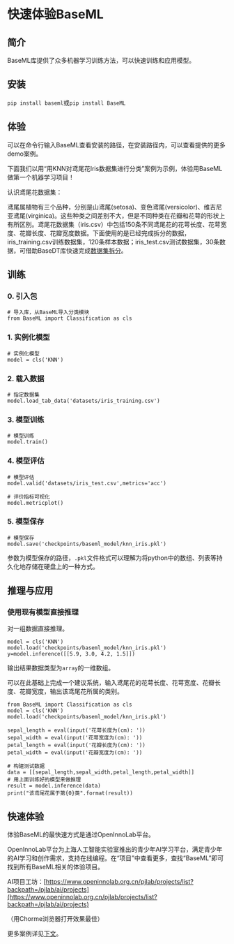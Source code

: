 # 快速体验BaseML

## 简介

BaseML库提供了众多机器学习训练方法，可以快速训练和应用模型。

## 安装

`pip install baseml`或`pip install BaseML`

## 体验

可以在命令行输入BaseML查看安装的路径，在安装路径内，可以查看提供的更多demo案例。

下面我们以用“用KNN对鸢尾花Iris数据集进行分类”案例为示例，体验用BaseML做第一个机器学习项目！

认识鸢尾花数据集：

鸢尾属植物有三个品种，分别是山鸢尾(setosa)、变色鸢尾(versicolor)、维吉尼亚鸢尾(virginica)。这些种类之间差别不大，但是不同种类在花瓣和花萼的形状上有所区别。鸢尾花数据集（iris.csv）中包括150条不同鸢尾花的花萼长度、花萼宽度、花瓣长度、花瓣宽度数据。下面使用的是已经完成拆分的数据，iris_training.csv训练数据集，120条样本数据；iris_test.csv测试数据集，30条数据，可借助BaseDT库快速完成[数据集拆分](https://xedu.readthedocs.io/zh/master/basedt/introduction.html#id11)。

## 训练

### 0. 引入包

```
# 导入库，从BaseML导入分类模块
from BaseML import Classification as cls
```

### 1. 实例化模型

```
# 实例化模型
model = cls('KNN')
```

### 2. 载入数据

```
# 指定数据集
model.load_tab_data('datasets/iris_training.csv')
```

### 3. 模型训练

```
# 模型训练
model.train()
```

### 4. 模型评估

```
# 模型评估
model.valid('datasets/iris_test.csv',metrics='acc')

# 评价指标可视化
model.metricplot()
```

### 5. 模型保存

```
# 模型保存
model.save('checkpoints/baseml_model/knn_iris.pkl')
```

参数为模型保存的路径，`.pkl`文件格式可以理解为将python中的数组、列表等持久化地存储在硬盘上的一种方式。

## 推理与应用

### 使用现有模型直接推理

对一组数据直接推理。

```
model = cls('KNN')
model.load('checkpoints/baseml_model/knn_iris.pkl')
y=model.inference([[5.9, 3.0, 4.2, 1.5]])
```

输出结果数据类型为`array`的一维数组。

可以在此基础上完成一个建议系统，输入鸢尾花的花萼长度、花萼宽度、花瓣长度、花瓣宽度，输出该鸢尾花所属的类别。

```
from BaseML import Classification as cls
model = cls('KNN')
model.load('checkpoints/baseml_model/knn_iris.pkl')

sepal_length = eval(input('花萼长度为(cm): '))
sepal_width = eval(input('花萼宽度为(cm): '))
petal_length = eval(input('花瓣长度为(cm): '))
petal_width = eval(input('花瓣宽度为(cm): '))

# 构建测试数据
data = [[sepal_length,sepal_width,petal_length,petal_width]]
# 用上面训练好的模型来做推理
result = model.inference(data)
print("该鸢尾花属于第{0}类".format(result))
```



## 快速体验

体验BaseML的最快速方式是通过OpenInnoLab平台。

OpenInnoLab平台为上海人工智能实验室推出的青少年AI学习平台，满足青少年的AI学习和创作需求，支持在线编程。在“项目”中查看更多，查找“BaseML”即可找到所有BaseML相关的体验项目。

AI项目工坊：[https://www.openinnolab.org.cn/pjlab/projects/list?backpath=/pjlab/ai/projects](https://www.openinnolab.org.cn/pjlab/projects/list?backpath=/pjlab/ai/projects)

（用Chorme浏览器打开效果最佳）

更多案例详见[下文](https://xedu.readthedocs.io/zh/master/baseml/projects.html)。
